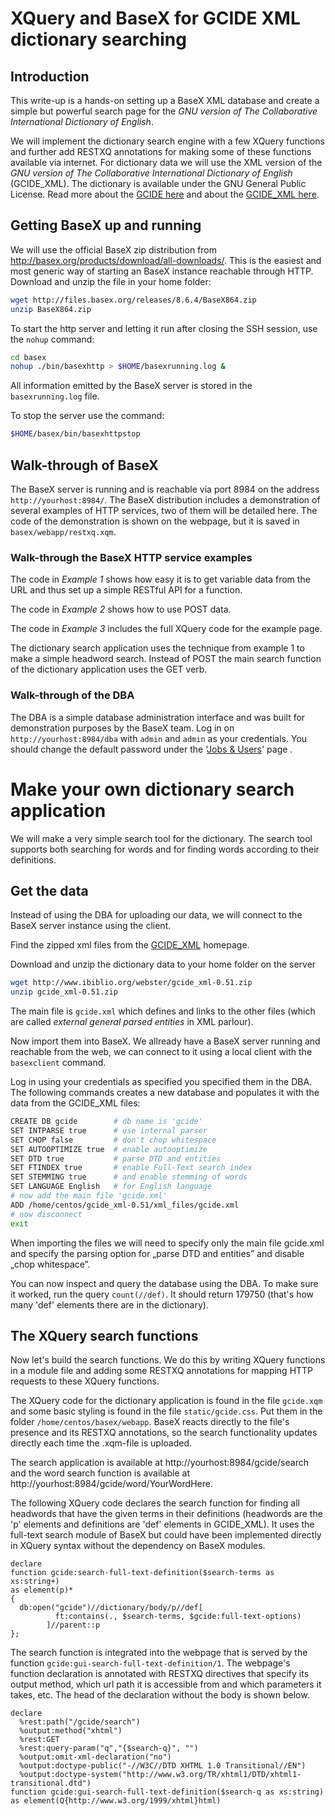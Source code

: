 # XQuery and BaseX for GCIDE XML dictionary searching


## Introduction

This write-up is a hands-on setting up a BaseX XML database and create a
simple but powerful search page for the _GNU version of The Collaborative 
International Dictionary of English_.

We will implement the dictionary search engine with a few XQuery
functions and further add RESTXQ annotations for making some of
these functions available via internet. For dictionary data we will use
the XML version of the _GNU version of The Collaborative International
Dictionary of English_ (GCIDE_XML). The dictionary is available under the
GNU General Public License. Read more about the [GCIDE
here](http://gcide.gnu.org.ua/) and about the [GCIDE_XML
here](http://www.ibiblio.org/webster/).



## Getting BaseX up and running

We will use the official BaseX zip distribution from
http://basex.org/products/download/all-downloads/. This is the easiest
and most generic way of starting an BaseX instance reachable through HTTP.
Download and unzip the file in your home folder:

```bash
wget http://files.basex.org/releases/8.6.4/BaseX864.zip
unzip BaseX864.zip
```

To start the http server and letting it run after closing the SSH session, use
the ``nohup`` command:

```bash
cd basex
nohup ./bin/basexhttp > $HOME/basexrunning.log &
```

All information emitted by the BaseX server is stored in the
 ``basexrunning.log`` file.

To stop the server use the command:

```bash
$HOME/basex/bin/basexhttpstop
```


## Walk-through of BaseX

The BaseX server is running and is reachable via port 8984 on the address
``http://yourhost:8984/``. The BaseX distribution includes a demonstration of
several examples of HTTP services, two of them will be detailed here. The
code of the demonstration is shown on the webpage, but it is saved in
``basex/webapp/restxq.xqm``.


### Walk-through the BaseX HTTP service examples

The code in _Example 1_ shows how easy it is to get variable data from the URL and thus set up a simple RESTful API for a function.

The code in _Example 2_ shows how to use POST data.

The code in _Example 3_ includes the full XQuery code for the example page.

The dictionary search application uses the technique from example 1 to make a simple headword search. Instead of POST the main search function of the dictionary application uses the GET verb.


### Walk-through of the DBA

The DBA is a simple database administration interface and was built for
demonstration purposes by the BaseX team. Log in on
``http://yourhost:8984/dba`` with `admin` and `admin` as your credentials.
You should change the default password under the '[Jobs & Users](http://yourhost:8984/dba/jobs-users)' page .


# Make your own dictionary search application

We will make a very simple search tool for the dictionary. The search tool
supports both searching for words and for finding words according to their
definitions.


## Get the data

Instead of using the DBA for uploading our data, we will connect to the BaseX server instance using the client.

Find the zipped xml files from the [GCIDE_XML](http://www.ibiblio.org/webster/) homepage.

Download and unzip the dictionary data to your home folder on the server

```bash
wget http://www.ibiblio.org/webster/gcide_xml-0.51.zip
unzip gcide_xml-0.51.zip
```

The main file is ``gcide.xml`` which defines and links to the other files (which are called _external general parsed entities_ in XML parlour).

Now import them into BaseX. We allready have a BaseX server running and reachable from the web, we can connect to it using a local client with the ``basexclient`` command.

Log in using your credentials as specified you specified them in the DBA. The following commands creates a new database and populates it with the data from the GCIDE_XML files:

```bash
CREATE DB gcide        # db name is 'gcide'
SET INTPARSE true      # use internal parser
SET CHOP false         # don't chop whitespace
SET AUTOOPTIMIZE true  # enable autooptimize
SET DTD true           # parse DTD and entities
SET FTINDEX true       # enable Full-Text search index
SET STEMMING true      # and enable stemming of words
SET LANGUAGE English   # for English language
# now add the main file 'gcide.xml'
ADD /home/centos/gcide_xml-0.51/xml_files/gcide.xml
# now disconnect
exit
```

When importing the files we will need to specify only the main file gcide.xml and specify the parsing option for „parse DTD and entities” and disable „chop whitespace”.

You can now inspect and query the database using the DBA. To make sure it worked, run the query ``count(//def)``. It should return 179750 (that's how many 'def' elements there are in the dictionary).

## The XQuery search functions

Now let's build the search functions. We do this by writing XQuery functions in a module file and adding some RESTXQ annotations for mapping HTTP requests to these XQuery functions.

The XQuery code for the dictionary application is found in the file ``gcide.xqm`` and some basic styling is found in the file ``static/gcide.css``. Put them in the folder ``/home/centos/basex/webapp``. BaseX reacts directly to the file's presence and its RESTXQ annotations, so the search functionality updates directly each time the .xqm-file is uploaded.

The search application is available at http://yourhost:8984/gcide/search and the word search function is available at http://yourhost:8984/gcide/word/YourWordHere.

The following XQuery code declares the search function for finding all headwords that have the given terms in their definitions (headwords are the 'p' elements and definitions are 'def' elements in GCIDE_XML). It uses the full-text search module of BaseX but could have been implemented directly in XQuery syntax without the dependency on BaseX modules.

```XQuery
declare
function gcide:search-full-text-definition($search-terms as xs:string+)
as element(p)*
{
  db:open("gcide")//dictionary/body/p//def[
          ft:contains(., $search-terms, $gcide:full-text-options)
        ]//parent::p
};
```

The search function is integrated into the webpage that is served by the function ``gcide:gui-search-full-text-definition/1``. The webpage's function declaration is annotated with RESTXQ directives that specify its output method, which url path it is accessible from and which parameters it takes, etc. The head of the declaration without the body is shown below.

```xquery
declare
  %rest:path("/gcide/search")
  %output:method("xhtml")
  %rest:GET
  %rest:query-param("q","{$search-q}", "")
  %output:omit-xml-declaration("no")
  %output:doctype-public("-//W3C//DTD XHTML 1.0 Transitional//EN")
  %output:doctype-system("http://www.w3.org/TR/xhtml1/DTD/xhtml1-transitional.dtd")
function gcide:gui-search-full-text-definition($search-q as xs:string)
as element(Q{http://www.w3.org/1999/xhtml}html)
```
